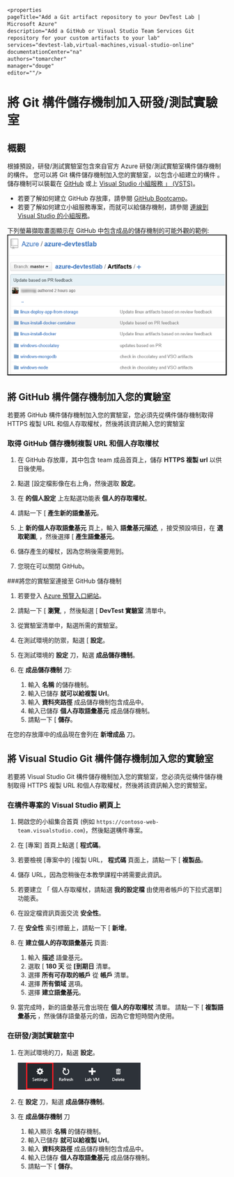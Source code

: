     <properties
    pageTitle="Add a Git artifact repository to your DevTest Lab | Microsoft Azure"
    description="Add a GitHub or Visual Studio Team Services Git repository for your custom artifacts to your lab"
    services="devtest-lab,virtual-machines,visual-studio-online"
    documentationCenter="na"
    authors="tomarcher"
    manager="douge"
    editor=""/>

<tags
    ms.service="devtest-lab"
    ms.workload="na"
    ms.tgt_pltfrm="na"
    ms.devlang="na"
    ms.topic="article"
    ms.date="11/01/2015"
    ms.author="tarcher"/>

# 將 Git 構件儲存機制加入研發/測試實驗室

## 概觀

根據預設，研發/測試實驗室包含來自官方 Azure 研發/測試實驗室構件儲存機制的構件。 您可以將 Git 構件儲存機制加入您的實驗室，以包含小組建立的構件 。 儲存機制可以裝載在 [GitHub](https://github.com) 或上 [Visual Studio 小組服務 」 (VSTS)](https://visualstudio.com)。

- 若要了解如何建立 GitHub 存放庫，請參閱 [GitHub Bootcamp](https://help.github.com/categories/bootcamp/)。
- 若要了解如何建立小組服務專案，而就可以給儲存機制，請參閱 [連線到 Visual Studio 的小組服務](https://www.visualstudio.com/get-started/setup/connect-to-visual-studio-online)。

下列螢幕擷取畫面顯示在 GitHub 中包含成品的儲存機制的可能外觀的範例:  
![GitHub 構件儲存機制範例](./media/devtest-lab-add-artifact-repo/devtestlab-github-artifact-repo-home.png)

## 將 GitHub 構件儲存機制加入您的實驗室

若要將 GitHub 構件儲存機制加入您的實驗室，您必須先從構件儲存機制取得 HTTPS 複製 URL 和個人存取權杖，然後將該資訊輸入您的實驗室

### 取得 GitHub 儲存機制複製 URL 和個人存取權杖

1. 在 GitHub 存放庫，其中包含 team 成品首頁上，儲存 **HTTPS 複製 url** 以供日後使用。

1. 點選 [設定檔影像在右上角，然後選取 **設定**。

1. 在 **的個人設定** 上左點選功能表 **個人的存取權杖**。

1. 請點一下 [ **產生新的語彙基元**。

1. 上 **新的個人存取語彙基元** 頁上，輸入 **語彙基元描述**, ，接受預設項目，在 **選取範圍**, ，然後選擇 [ **產生語彙基元**。

1. 儲存產生的權杖，因為您稍後需要用到。

1. 您現在可以關閉 GitHub。   

###將您的實驗室連接至 GitHub 儲存機制

1. 若要登入 [Azure 預覽入口網站](http://portal.azure.com)。

1. 請點一下 [ **瀏覽**, ，然後點選 [ **DevTest 實驗室** 清單中。

1. 從實驗室清單中，點選所需的實驗室。   

1. 在測試環境的防禦，點選 [ **設定**。

1. 在測試環境的 **設定** 刀，點選 **成品儲存機制**。

1. 在 **成品儲存機制** 刀:

    1. 輸入 **名稱** 的儲存機制。
    1. 輸入已儲存 **就可以給複製 Url**。
    2. 輸入 **資料夾路徑** 成品儲存機制包含成品中。
    3. 輸入已儲存 **個人存取語彙基元** 成品儲存機制。
    4. 請點一下 [ **儲存**。

在您的存放庫中的成品現在會列在 **新增成品** 刀。

## 將 Visual Studio Git 構件儲存機制加入您的實驗室

若要將 Visual Studio Git 構件儲存機制加入您的實驗室，您必須先從構件儲存機制取得 HTTPS 複製 URL 和個人存取權杖，然後將該資訊輸入您的實驗室。

### 在構件專案的 Visual Studio 網頁上

1. 開啟您的小組集合首頁 (例如 `https://contoso-web-team.visualstudio.com`)，然後點選構件專案。

2. 在 [專案] 首頁上點選 [ **程式碼**。

1. 若要檢視 [專案中的 [複製 URL， **程式碼** 頁面上，請點一下 [ **複製品**。

1. 儲存 URL，因為您稍後在本教學課程中將需要此資訊。

1. 若要建立 「 個人存取權杖，請點選 **我的設定檔** 由使用者帳戶的下拉式選單] 功能表。

1. 在設定檔資訊頁面交流 **安全性**。

1. 在 **安全性** 索引標籤上，請點一下 [ **新增**。

1. 在 **建立個人的存取語彙基元** 頁面:

    1. 輸入 **描述** 語彙基元。
    2. 選取 [ **180 天** 從 **[到期日** 清單。
    3. 選擇 **所有可存取的帳戶** 從 **帳戶** 清單。
    4. 選擇 **所有領域** 選項。
    5. 選擇 **建立語彙基元**。

1. 當完成時，新的語彙基元會出現在 **個人的存取權杖** 清單。 請點一下 [ **複製語彙基元** ，然後儲存語彙基元的值，因為它會短時間內使用。

### 在研發/測試實驗室中

1. 在測試環境的刀，點選 **設定**。

    ![選擇設定](./media/devtest-lab-add-artifact-repo/devtestlab-add-artifacts-repo-open-dtl-settings.png)

1. 在 **設定** 刀，點選 **成品儲存機制**。

1. 在 **成品儲存機制** 刀

    1. 輸入顯示 **名稱** 的儲存機制。
    1. 輸入已儲存 **就可以給複製 Url**。
    2. 輸入 **資料夾路徑** 成品儲存機制包含成品中。
    3. 輸入已儲存 **個人存取語彙基元** 成品儲存機制。
    4. 請點一下 [ **儲存**。

